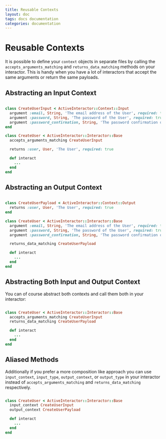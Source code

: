 ```yaml
---
title: Reusable Contexts
layout: doc
tags: docs documentation
categories: documentation
---
```

# Reusable Contexts

It is possible to define your `context` objects in separate files by calling the `accepts_arguments_matching` and `returns_data_matching` methods on your
interactor. This is handy when you have a lot of interactors that accept the same arguments or return the same payloads.

## Abstracting an Input Context

```ruby

class CreateUserInput < ActiveInteractor::Context::Input
  argument :email, String, 'The email address of the User', required: true
  argument :password, String, 'The password of the User', required: true
  argument :password_confirmation, String, 'The password confirmation of the User'
end

class CreateUser < ActiveInteractor::Interactor::Base
  accepts_arguments_matching CreateUserInput

  returns :user, User, 'The User', required: true

  def interact
    ...
  end
end
```

## Abstracting an Output Context

```ruby

class CreateUserPayload < ActiveInteractor::Context::Output
  returns :user, User, 'The User', required: true
end

class CreateUser < ActiveInteractor::Interactor::Base
  argument :email, String, 'The email address of the User', required: true
  argument :password, String, 'The password of the User', required: true
  argument :password_confirmation, String, 'The password confirmation of the User'

  returns_data_matching CreateUserPayload

  def interact
    ...
  end
end
```

## Abstracting Both Input and Output Context

You can of course abstract both contexts and call them both in your interactor:

```ruby

class CreateUser < ActiveInteractor::Interactor::Base
  accepts_arguments_matching CreateUserInput
  returns_data_matching CreateUserPayload

  def interact
    ...
  end
end
```

## Aliased Methods

Additionally if you prefer a more composition like approach you can use `input_context`, `input_type`, `output_context`, or `output_type` in your interactor
instead of `accepts_arguments_matching` and `returns_data_matching` respectively.

```ruby

class CreateUser < ActiveInteractor::Interactor::Base
  input_context CreateUserInput
  output_context CreateUserPayload

  def interact
    ...
  end
end
```
